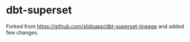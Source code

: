 # dbt-superset

Forked from https://github.com/slidoapp/dbt-superset-lineage and added few changes.
